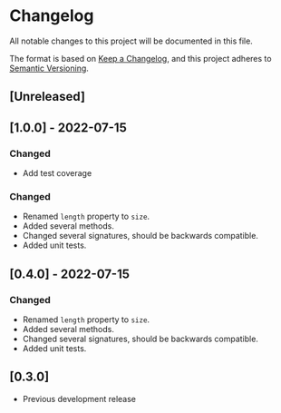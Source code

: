 # Changelog
All notable changes to this project will be documented in this file.

The format is based on [Keep a Changelog](https://keepachangelog.com/en/1.0.0/),
and this project adheres to [Semantic Versioning](https://semver.org/spec/v2.0.0.html).

## [Unreleased]

## [1.0.0] - 2022-07-15
### Changed
- Add test coverage

### Changed
- Renamed `length` property to `size`.
- Added several methods.
- Changed several signatures, should be backwards compatible.
- Added unit tests.

## [0.4.0] - 2022-07-15
### Changed
- Renamed `length` property to `size`.
- Added several methods.
- Changed several signatures, should be backwards compatible.
- Added unit tests.

## [0.3.0]
- Previous development release